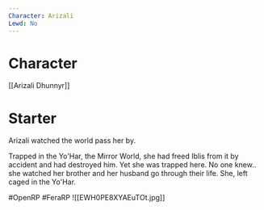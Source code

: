 ```yaml
---
Character: Arizali
Lewd: No
---
```

# Character
[[Arizali Dhunnyr]]

# Starter
Arizali watched the world pass her by.

Trapped in the Yo'Har, the Mirror World, she had freed Iblis from it by accident and had destroyed him. Yet she was trapped here. No one knew.. she watched her brother and her husband go through their life. She, left caged in the Yo'Har.

#OpenRP #FeraRP
![[EWH0PE8XYAEuTOt.jpg]]